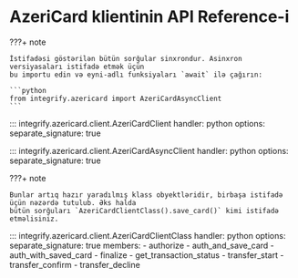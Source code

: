 # AzeriCard klientinin API Reference-i

???+ note

    İstifadəsi göstərilən bütün sorğular sinxrondur. Asinxron versiyasaları istifadə etmək üçün
    bu importu edin və eyni-adlı funksiyaları `await` ilə çağırın:

    ```python
    from integrify.azericard import AzeriCardAsyncClient
    ```

::: integrify.azericard.client.AzeriCardClient
    handler: python
    options:
      separate_signature: true

::: integrify.azericard.client.AzeriCardAsyncClient
    handler: python
    options:
      separate_signature: true

???+ note

    Bunlar artıq hazır yaradılmış klass obyektləridir, birbaşa istifadə üçün nəzərdə tutulub. Əks halda
    bütün sorğuları `AzeriCardClientClass().save_card()` kimi istifadə etməlisiniz.

::: integrify.azericard.client.AzeriCardClientClass
    handler: python
    options:
      separate_signature: true
      members:
        - authorize
        - auth_and_save_card
        - auth_with_saved_card
        - finalize
        - get_transaction_status
        - transfer_start
        - transfer_confirm
        - transfer_decline
